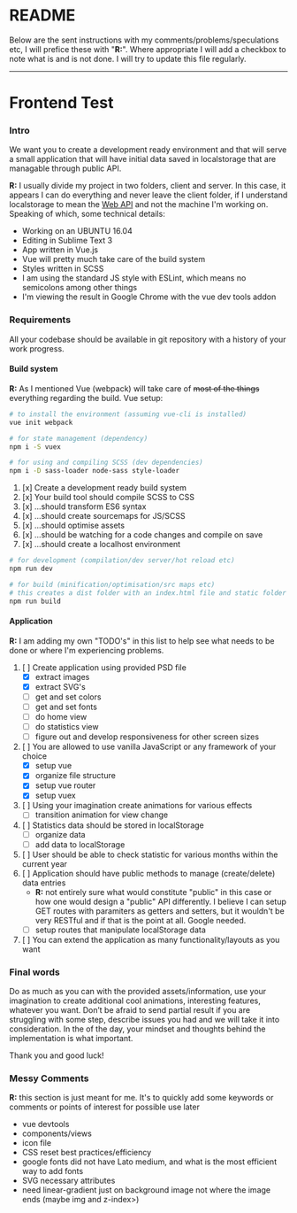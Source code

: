 # README

Below are the sent instructions with my comments/problems/speculations etc, I will prefice these with "**R:**". Where appropriate I will add a checkbox to note what is and is not done. I will try to update this file regularly.

---

# Frontend Test

### Intro

We want you to create a development ready environment and that will serve a small application that will have initial data saved in localstorage that are managable through public API.

**R:** I usually divide my project in two folders, client and server. In this case, it appears I can do everything and never leave the client folder, if I understand localstorage to mean the [Web API](https://developer.mozilla.org/en-US/docs/Web/API/Window/localStorage) and not the machine I'm working on. Speaking of which, some technical details:
* Working on an UBUNTU 16.04
* Editing in Sublime Text 3
* App written in Vue.js
* Vue will pretty much take care of the build system
* Styles written in SCSS
* I am using the standard JS style with ESLint, which means no semicolons among other things
* I'm viewing the result in Google Chrome with the vue dev tools addon

### Requirements

All your codebase should be available in git repository with a history of your work progress.

#### Build system

**R:** As I mentioned Vue (webpack) will take care of ~~most of the things~~ everything regarding the build. Vue setup:

```bash
# to install the environment (assuming vue-cli is installed)
vue init webpack

# for state management (dependency)
npm i -S vuex

# for using and compiling SCSS (dev dependencies)
npm i -D sass-loader node-sass style-loader
```


1. [x] Create a development ready build system
2. [x] Your build tool should compile SCSS to CSS
3. [x] …should transform ES6 syntax
4. [x] …should create sourcemaps for JS/SCSS
5. [x] …should optimise assets
6. [x] …should be watching for a code changes and compile on save
7. [x] …should create a localhost environment

```bash
# for development (compilation/dev server/hot reload etc)
npm run dev

# for build (minification/optimisation/src maps etc)
# this creates a dist folder with an index.html file and static folder where CSS/JS lives
npm run build
```

#### Application

**R:** I am adding my own "TODO's" in this list to help see what needs to be done or where I'm experiencing problems.

1. [ ] Create application using provided PSD file
    * [x] extract images
    * [x] extract SVG's
    * [ ] get and set colors
    * [ ] get and set fonts
    * [ ] do home view
    * [ ] do statistics view
    * [ ] figure out and develop responsiveness for other screen sizes
2. [ ] You are allowed to use vanilla JavaScript or any framework of your choice
    * [x] setup vue
    * [x] organize file structure
    * [x] setup vue router
    * [x] setup vuex
3. [ ] Using your imagination create animations for various effects
    * [ ] transition animation for view change
4. [ ] Statistics data should be stored in localStorage
    * [ ] organize data
    * [ ] add data to localStorage
5. [ ] User should be able to check statistic for various months within the current year
6. [ ] Application should have public methods to manage (create/delete) data entries
    * **R:** not entirely sure what would constitute "public" in this case or how one would design a "public" API differently. I believe I can setup GET routes with paramiters as getters and setters, but it wouldn't be very RESTful and if that is the point at all. Google needed.
    * [ ] setup routes that manipulate localStorage data
7. [ ] You can extend the application as many functionality/layouts as you want

### Final words

Do as much as you can with the provided assets/information, use your imagination to create additional cool animations, interesting features, whatever you want. Don’t be afraid to send partial result if you are struggling with some step, describe issues you had and we will take it into consideration. In the of the day, your mindset and thoughts behind the implementation is what important.

Thank you and good luck!

### Messy Comments

**R:** this section is just meant for me. It's to quickly add some keywords or comments or points of interest for possible use later
* vue devtools
* components/views
* icon file
* CSS reset best practices/efficiency
* google fonts did not have Lato medium, and what is the most efficient way to add fonts
* SVG necessary attributes
* need linear-gradient just on background image not where the image ends (maybe img and z-index>)